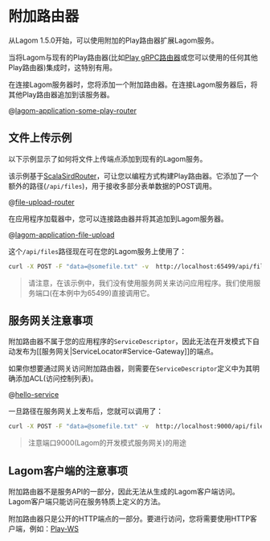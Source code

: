 # 附加路由器

从Lagom 1.5.0开始，可以使用附加的Play路由器扩展Lagom服务。

当将Lagom与现有的Play路由器(比如[Play gRPC路由器](https://developer.lightbend.com/docs/play-grpc/0.6.0/lagom/serving-grpc.html?language=scala)或您可以使用的任何其他Play路由器)集成时，这特别有用。

在连接Lagom服务器时，您将添加一个附加路由器。在连接Lagom服务器后，将其他Play路由器追加到该服务器。

@[lagom-application-some-play-router](code/AdditionalRouters.scala)

## 文件上传示例

以下示例显示了如何将文件上传端点添加到现有的Lagom服务。

该示例基于[ScalaSirdRouter](https://www.playframework.com/documentation/2.7.x/ScalaSirdRouter)，可让您以编程方式构建Play路由器。它添加了一个额外的路径(`/api/files`)，用于接收多部分表单数据的POST调用。

@[file-upload-router](code/AdditionalRouters.scala)

在应用程序加载器中，您可以连接路由器并将其追加到Lagom服务器。

@[lagom-application-file-upload](code/AdditionalRouters.scala)

这个`/api/files`路径现在可在您的Lagom服务上使用了：

```bash
curl -X POST -F "data=@somefile.txt" -v  http://localhost:65499/api/files
```

> 请注意，在该示例中，我们没有使用服务网关来访问应用程序。我们使用服务端口(在本例中为65499)直接调用它。

## 服务网关注意事项

附加路由器不属于您的应用程序的`ServiceDescriptor`，因此无法在开发模式下自动发布为[[服务网关|ServiceLocator#Service-Gateway]]的端点。

如果你想要通过网关访问附加路由器，则需要在`ServiceDescriptor`定义中为其明确添加ACL(访问控制列表)。

@[hello-service](code/AdditionalRouters.scala)

一旦路径在服务网关上发布后，您就可以调用了：

```bash
curl -X POST -F "data=@somefile.txt" -v  http://localhost:9000/api/files
```

> 注意端口9000(Lagom的开发模式服务网关)的用途

## Lagom客户端的注意事项

附加路由器不是服务API的一部分，因此无法从生成的Lagom客户端访问。Lagom客户端只能访问在服务特质上定义的方法。

附加路由器只是公开的HTTP端点的一部分。要进行访问，您将需要使用HTTP客户端，例如：[Play-WS](https://www.playframework.com/documentation/2.7.x/ScalaWS)
